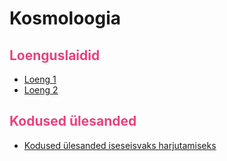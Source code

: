 # Kosmoloogia

## <span style="color:#ec417a">Loenguslaidid</span>

* [Loeng 1](artifacts/Loeng_1.pdf)
* [Loeng 2](artifacts/Loeng_2.pdf)

## <span style="color:#ec417a">Kodused ülesanded</span>
* [Kodused ülesanded iseseisvaks harjutamiseks](artifacts/kodu_yl.pdf)

